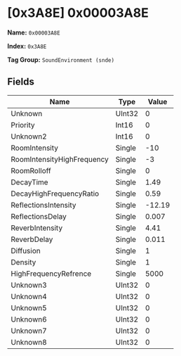 # [0x3A8E] 0x00003A8E

**Name:** ```0x00003A8E```

**Index:** ```0x3A8E```

**Tag Group:** ```SoundEnvironment (snde)```

## Fields

Name	| Type	| Value
---	|---	|---	|
Unknown	|UInt32	|0
Priority	|Int16	|0
Unknown2	|Int16	|0
RoomIntensity	|Single	|-10
RoomIntensityHighFrequency	|Single	|-3
RoomRolloff	|Single	|0
DecayTime	|Single	|1.49
DecayHighFrequencyRatio	|Single	|0.59
ReflectionsIntensity	|Single	|-12.19
ReflectionsDelay	|Single	|0.007
ReverbIntensity	|Single	|4.41
ReverbDelay	|Single	|0.011
Diffusion	|Single	|1
Density	|Single	|1
HighFrequencyRefrence	|Single	|5000
Unknown3	|UInt32	|0
Unknown4	|UInt32	|0
Unknown5	|UInt32	|0
Unknown6	|UInt32	|0
Unknown7	|UInt32	|0
Unknown8	|UInt32	|0


